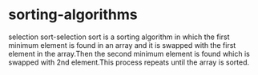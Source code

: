# sorting-algorithms

selection sort-selection sort is a sorting algorithm in which the first minimum element is found in an array and it is swapped with the first element in the array.Then the second minimum element is found which is swapped with 2nd element.This process repeats until the array is sorted.
